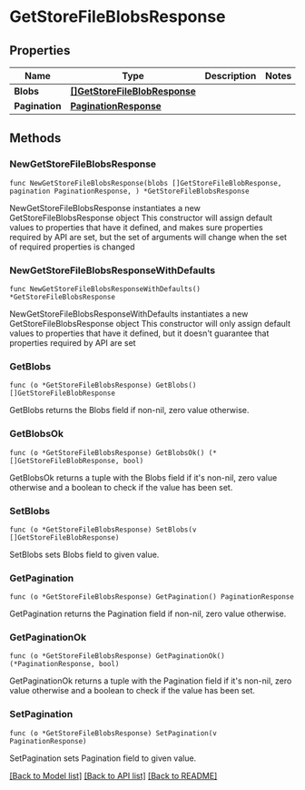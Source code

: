 # GetStoreFileBlobsResponse

## Properties

Name | Type | Description | Notes
------------ | ------------- | ------------- | -------------
**Blobs** | [**[]GetStoreFileBlobResponse**](GetStoreFileBlobResponse.md) |  | 
**Pagination** | [**PaginationResponse**](PaginationResponse.md) |  | 

## Methods

### NewGetStoreFileBlobsResponse

`func NewGetStoreFileBlobsResponse(blobs []GetStoreFileBlobResponse, pagination PaginationResponse, ) *GetStoreFileBlobsResponse`

NewGetStoreFileBlobsResponse instantiates a new GetStoreFileBlobsResponse object
This constructor will assign default values to properties that have it defined,
and makes sure properties required by API are set, but the set of arguments
will change when the set of required properties is changed

### NewGetStoreFileBlobsResponseWithDefaults

`func NewGetStoreFileBlobsResponseWithDefaults() *GetStoreFileBlobsResponse`

NewGetStoreFileBlobsResponseWithDefaults instantiates a new GetStoreFileBlobsResponse object
This constructor will only assign default values to properties that have it defined,
but it doesn't guarantee that properties required by API are set

### GetBlobs

`func (o *GetStoreFileBlobsResponse) GetBlobs() []GetStoreFileBlobResponse`

GetBlobs returns the Blobs field if non-nil, zero value otherwise.

### GetBlobsOk

`func (o *GetStoreFileBlobsResponse) GetBlobsOk() (*[]GetStoreFileBlobResponse, bool)`

GetBlobsOk returns a tuple with the Blobs field if it's non-nil, zero value otherwise
and a boolean to check if the value has been set.

### SetBlobs

`func (o *GetStoreFileBlobsResponse) SetBlobs(v []GetStoreFileBlobResponse)`

SetBlobs sets Blobs field to given value.


### GetPagination

`func (o *GetStoreFileBlobsResponse) GetPagination() PaginationResponse`

GetPagination returns the Pagination field if non-nil, zero value otherwise.

### GetPaginationOk

`func (o *GetStoreFileBlobsResponse) GetPaginationOk() (*PaginationResponse, bool)`

GetPaginationOk returns a tuple with the Pagination field if it's non-nil, zero value otherwise
and a boolean to check if the value has been set.

### SetPagination

`func (o *GetStoreFileBlobsResponse) SetPagination(v PaginationResponse)`

SetPagination sets Pagination field to given value.



[[Back to Model list]](../README.md#documentation-for-models) [[Back to API list]](../README.md#documentation-for-api-endpoints) [[Back to README]](../README.md)


